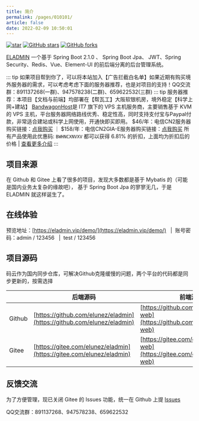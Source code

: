 ```yaml
---
title: 简介
permalink: /pages/010101/
article: false
date: 2022-02-09 10:50:01
---
```


[![star](https://gitee.com/elunez/eladmin/badge/star.svg?theme=white)](https://gitee.com/elunez/eladmin)
[![GitHub stars](https://img.shields.io/github/stars/elunez/eladmin.svg?style=social&label=Stars)](https://github.com/elunez/eladmin)
[![GitHub forks](https://img.shields.io/github/forks/elunez/eladmin.svg?style=social&label=Fork)](https://github.com/elunez/eladmin)

[ELADMIN](https://github.com/elunez/eladmin) 一个基于 Spring Boot 2.1.0 、 Spring Boot Jpa、 JWT、Spring Security、Redis、Vue、Element-UI 的前后端分离的后台管理系统。

::: tip 如果项目帮到你了，可以将本站加入【广告拦截白名单】如果近期有购买境外服务器的需求，可以考虑考虑下面的服务器推荐，也是对项目的支持！QQ交流群：891137268(一群)、947578238(二群)、659622532(三群)
::: tip 服务器推荐：本项目【文档与前端】均部署在【帮瓦工】大阪软银机房，境外稳定【科学上网+建站】
[BandwagonHost](https://bwh81.net/aff.php?aff=70876)是 IT7 旗下的 VPS 主机服务商，主要销售基于 KVM 的 VPS 主机，平台服务器网络路线优秀、稳定性高，同时支持支付宝与Paypal付款，非常适合建站或科学上网使用，开通快即买即用。
$46/年：电信CN2服务器购买链接：[点我购买](https://bwh81.net/aff.php?aff=70876&pid=57) ｜ $158/年：电信CN2GIA-E服务器购买链接：[点我购买](https://bwh81.net/aff.php?aff=70876&pid=87)
所有产品使用此优惠码: `BWHNCXNVXV` 都可以获得 6.81% 的折扣，上面均为折扣后的价格 | [查看更多介绍](/pages/050101/)
:::

## 项目来源

在 Github 和 Gitee 上看了很多的项目，发现大多数都是基于 Mybatis 的（可能是国内业务太复杂的缘故吧）， 基于 Spring Boot Jpa 的寥寥无几，于是 ELADMIN 就这样诞生了。

## 在线体验
预览地址：[https://eladmin.vip/demo/](https://eladmin.vip/demo/) &nbsp;&nbsp;|&nbsp;&nbsp;账号密码：admin / 123456 &nbsp;&nbsp;|&nbsp;&nbsp;test / 123456

## 项目源码

码云作为国内同步仓库，可解决Github克隆缓慢的问题，两个平台的代码都是同步更新的，按需选择

|     |   后端源码  |   前端源码  |
|---  |--- | --- |
|  Github  |  [https://github.com/elunez/eladmin](https://github.com/elunez/eladmin)   |  [https://github.com/elunez/eladmin-web](https://github.com/elunez/eladmin-web)  |
|  Gitee   |  [https://gitee.com/elunez/eladmin](https://gitee.com/elunez/eladmin)   | [https://gitee.com/elunez/eladmin-web](https://gitee.com/elunez/eladmin-web) |

## 反馈交流

为了方便管理，现已关闭 Gitee 的 Issues 功能，统一在 Github 上提 [Issues](https://github.com/elunez/eladmin/issues)

QQ交流群：891137268、947578238、659622532
<Vssue :title="$title" />
